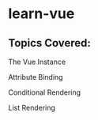 # learn-vue

## Topics Covered:

The Vue Instance

Attribute Binding

Conditional Rendering

List Rendering